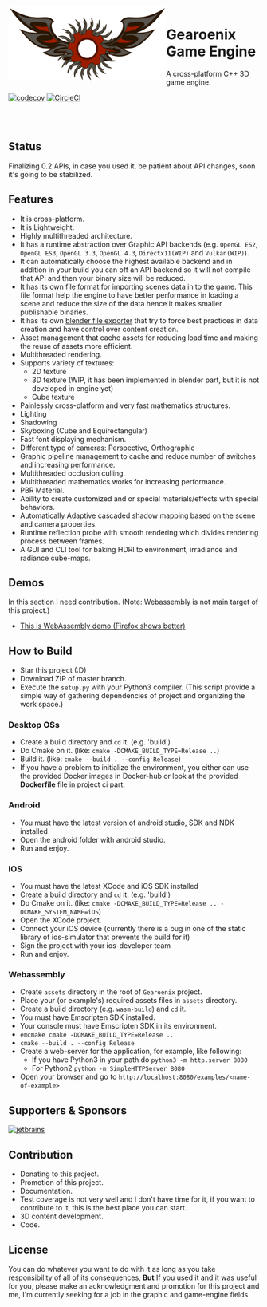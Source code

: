 <img align="left" alt="" src="https://github.com/Hossein-Noroozpour/gearoenix-static-files/raw/master/logo.png" height="150" />

# Gearoenix Game Engine

A cross-platform C++ 3D game engine.

[![codecov](https://codecov.io/gh/Hossein-Noroozpour/gearoenix/branch/master/graph/badge.svg)](https://codecov.io/gh/Hossein-Noroozpour/gearoenix)
[![CircleCI](https://circleci.com/gh/Hossein-Noroozpour/gearoenix.svg?style=svg)](https://circleci.com/gh/Hossein-Noroozpour/gearoenix)

<br>
<br>

## Status

Finalizing 0.2 APIs, in case you used it, be patient about API changes, soon
it's going to be stabilized.

## Features

- It is cross-platform.
- It is Lightweight.
- Highly multithreaded architecture.
- It has a runtime abstraction over Graphic API backends (e.g. `OpenGL ES2`, `OpenGL ES3`,
  `OpenGL 3.3`, `OpenGL 4.3`, `Directx11(WIP)` and `Vulkan(WIP)`).
- It can automatically choose the highest available backend and in addition in your build you can
  off an API backend so it will not compile that API and then your binary size will be reduced.
- It has its own file format for importing scenes data in to the game. This file
  format help the engine to have better performance in loading a scene and
  reduce the size of the data hence it makes smaller publishable binaries.
- It has its own
  [blender file exporter](https://github.com/Hossein-Noroozpour/gearoenix-blender)
  that try to force best practices in data creation and have control
  over content creation.
- Asset management that cache assets for reducing load time and making the reuse of assets
  more efficient.
- Multithreaded rendering.
- Supports variety of textures:
  - 2D texture
  - 3D texture (WIP, it has been implemented in blender part, but it is not developed in
    engine yet)
  - Cube texture
- Painlessly cross-platform and very fast mathematics structures.
- Lighting
- Shadowing
- Skyboxing (Cube and Equirectangular)
- Fast font displaying mechanism.
- Different type of cameras: Perspective, Orthographic
- Graphic pipeline management to cache and reduce number of switches and
  increasing performance.
- Multithreaded occlusion culling.
- Multithreaded mathematics works for increasing performance.
- PBR Material.
- Ability to create customized and or special materials/effects with special behaviors.
- Automatically Adaptive cascaded shadow mapping based on the scene and camera properties.
- Runtime reflection probe with smooth rendering which divides rendering process between frames.
- A GUI and CLI tool for baking HDRI to environment, irradiance and radiance cube-maps.

## Demos

In this section I need contribution. (Note: Webassembly is not main target of this project.)

- [This is WebAssembly demo (Firefox shows better)](https://hossein-noroozpour.github.io/gearoenix-static-files/web-demo/GearoenixDemoWorldWideRacing.html)

## How to Build

- Star this project (:D)
- Download ZIP of master branch.
- Execute the `setup.py` with your Python3 compiler. (This script provide a simple way of gathering
  dependencies of project and organizing the work space.)

### Desktop OSs

- Create a build directory and `cd` it. (e.g. 'build')
- Do Cmake on it. (like: ```cmake -DCMAKE_BUILD_TYPE=Release ..```)
- Build it. (like: ```cmake --build . --config Release```)
- If you have a problem to initialize the environment,
  you either can use the provided Docker images in Docker-hub or
  look at the provided **Dockerfile** file in project ci part.

### Android

- You must have the latest version of android studio, SDK and NDK installed
- Open the android folder with android studio.
- Run and enjoy.

### iOS

- You must have the latest XCode and iOS SDK installed
- Create a build directory and `cd` it. (e.g. 'build')
- Do Cmake on it. (like: ```cmake -DCMAKE_BUILD_TYPE=Release .. -DCMAKE_SYSTEM_NAME=iOS```)
- Open the XCode project.
- Connect your iOS device (currently there is a bug in one of the static library of ios-simulator that prevents the build for it)
- Sign the project with your ios-developer team
- Run and enjoy.

### Webassembly

- Create `assets` directory in the root of `Gearoenix` project.
- Place your (or example's) required assets files in `assets` directory.
- Create a build directory (e.g. `wasm-build`) and `cd` it.
- You must have Emscripten SDK installed.
- Your console must have Emscripten SDK in its environment.
- ```emcmake cmake -DCMAKE_BUILD_TYPE=Release ..```
- ```cmake --build . --config Release```
- Create a web-server for the application, for example, like following: 
  - If you have Python3 in your path do ```python3 -m http.server 8080```
  - For Python2 ```python -m SimpleHTTPServer 8080```
- Open your browser and go to ```http://localhost:8080/examples/<name-of-example>```

## Supporters & Sponsors

<a href="https://www.jetbrains.com/?from=Gearoenix">
  <img src="https://github.com/Hossein-Noroozpour/gearoenix-static-files/raw/master/supporters/jetbrains-variant-3.svg" width="201px" alt="jetbrains">
</a>

## Contribution

- Donating to this project.
- Promotion of this project.
- Documentation.
- Test coverage is not very well and I don't have time for it,
  if you want to contribute to it, this is the best place you can start.
- 3D content development.
- Code.

## License

You can do whatever you want to do with it as long as you take responsibility
of all of
its consequences, **But** If you used it and it was useful for you, please make
an acknowledgment and promotion for this project and me, I'm currently seeking
for a job in the graphic and game-engine fields.

